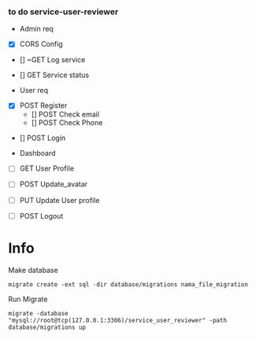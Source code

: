 ### to do service-user-reviewer


- Admin req

- [x] CORS Config

- [] ~GET Log service
- [] GET Service status

- User req
- [x] POST Register
    - [] POST Check email
    - [] POST Check Phone
- [] POST Login

- Dashboard
- [ ] GET User Profile
- [ ] POST Update_avatar
- [ ] PUT Update User profile

- [ ] POST Logout

# Info

Make database

`migrate create -ext sql -dir database/migrations nama_file_migration`

Run Migrate

```
migrate -database "mysql://root@tcp(127.0.0.1:3306)/service_user_reviewer" -path database/migrations up
```
